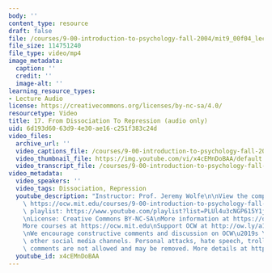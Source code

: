 ```yaml
---
body: ''
content_type: resource
draft: false
file: /courses/9-00-introduction-to-psychology-fall-2004/mit9_00f04_lec17_360p_16_9.mp4
file_size: 114751240
file_type: video/mp4
image_metadata:
  caption: ''
  credit: ''
  image-alt: ''
learning_resource_types:
- Lecture Audio
license: https://creativecommons.org/licenses/by-nc-sa/4.0/
resourcetype: Video
title: 17. From Dissociation To Repression (audio only)
uid: 6d193d60-63d9-4e30-ae16-c251f383c24d
video_files:
  archive_url: ''
  video_captions_file: /courses/9-00-introduction-to-psychology-fall-2004/mit9_00f04_lec17_captions.vtt
  video_thumbnail_file: https://img.youtube.com/vi/x4cEMnDoBAA/default.jpg
  video_transcript_file: /courses/9-00-introduction-to-psychology-fall-2004/1sU8Bs3zFcbSA_gc9jNRXbWaxFU0GIrcF_transcript.pdf
video_metadata:
  video_speakers: ''
  video_tags: Dissociation, Repression
  youtube_description: "Instructor: Prof. Jeremy Wolfe\n\nView the complete course:\
    \ https://ocw.mit.edu/courses/9-00-introduction-to-psychology-fall-2004/\nYouTube\
    \ playlist: https://www.youtube.com/playlist?list=PLUl4u3cNGP615Y1j9Ok3szAH5DxhFjTHo\n\
    \nLicense: Creative Commons BY-NC-SA\nMore information at https://ocw.mit.edu/terms\n\
    More courses at https://ocw.mit.edu\nSupport OCW at http://ow.ly/a1If50zVRlQ\n\
    \nWe encourage constructive comments and discussion on OCW\u2019s YouTube and\
    \ other social media channels. Personal attacks, hate speech, trolling, and inappropriate\
    \ comments are not allowed and may be removed. More details at https://ocw.mit.edu/comments."
  youtube_id: x4cEMnDoBAA
---
```

